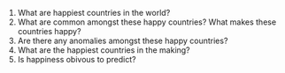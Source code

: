 1. What are happiest countries in the world?
2. What are common amongst these happy countries? What makes these countries happy?
3. Are there any anomalies amongst these happy countries?
4. What are the happiest countries in the making?
5. Is happiness obivous to predict?
